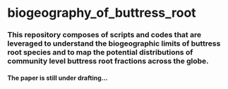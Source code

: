 # biogeography_of_buttress_root

### This repository composes of scripts and codes that are leveraged to understand the biogeographic limits of buttress root species and to map the potential distributions of community level buttress root fractions across the globe. 

#### The paper is still under drafting...
